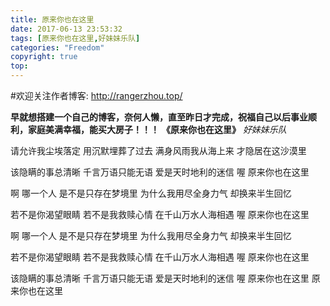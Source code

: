 ```yaml
---
title: 原来你也在这里
date: 2017-06-13 23:53:32
tags: [原来你也在这里,好妹妹乐队]
categories: "Freedom"
copyright: true
top:
---
```



#欢迎关注作者博客: http://rangerzhou.top/


**早就想搭建一个自己的博客，奈何人懒，直至昨日才完成，祝福自己以后事业顺利，家庭美满幸福，能买大房子！！！**
**《原来你也在这里》**
*好妹妹乐队*

请允许我尘埃落定 
用沉默埋葬了过去
满身风雨我从海上来 
才隐居在这沙漠里
<!--more-->

该隐瞒的事总清晰 
千言万语只能无语
爱是天时地利的迷信 
喔 原来你也在这里

啊 哪一个人 
是不是只存在梦境里
为什么我用尽全身力气
却换来半生回忆

若不是你渴望眼睛 
若不是我救赎心情
在千山万水人海相遇 
喔 原来你也在这里

啊 哪一个人 
是不是只存在梦境里
为什么我用尽全身力气
却换来半生回忆

若不是你渴望眼睛 
若不是我救赎心情
在千山万水人海相遇 
喔 原来你也在这里

该隐瞒的事总清晰 
千言万语只能无语
爱是天时地利的迷信 
喔 原来你也在这里
原来你也在这里
